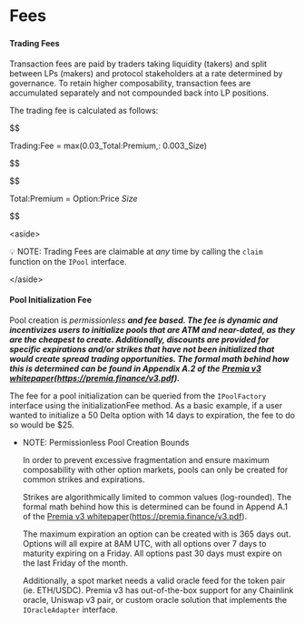 # Fees

###

#### Trading Fees

Transaction fees are paid by traders taking liquidity (takers) and split between LPs (makers) and protocol stakeholders at a rate determined by governance. To retain higher composability, transaction fees are accumulated separately and not compounded back into LP positions.

The trading fee is calculated as follows:

\$$

Trading:Fee = max(0.03_Total:Premium,: 0.003_Size)

\$$

\$$

Total:Premium = Option:Price _Size_

\$$

\<aside>

💡 NOTE: Trading Fees are claimable at _any_ time by calling the `claim` function on the `IPool` interface.

\</aside>

#### Pool Initialization Fee

Pool creation is _permissionless **and fee based. The fee is dynamic and incentivizes users to initialize pools that are ATM and near-dated, as they are the cheapest to create. Additionally, discounts are provided for specific expirations and/or strikes that have not been initialized that would create spread trading opportunities. The formal math behind how this is determined can be found in Appendix A.2 of the**_ [_**Premia v3 whitepaper**_](broken-reference)_**(https://premia.finance/v3.pdf).**_

The fee for a pool initialization can be queried from the `IPoolFactory` interface using the initializationFee method. As a basic example, if a user wanted to initialize a 50 Delta option with 14 days to expiration, the fee to do so would be $25.

*   NOTE: Permissionless Pool Creation Bounds

    In order to prevent excessive fragmentation and ensure maximum composability with other option markets, pools can only be created for common strikes and expirations.

    Strikes are algorithmically limited to common values (log-rounded). The formal math behind how this is determined can be found in Append A.1 of the [Premia v3 whitepaper](broken-reference)(https://premia.finance/v3.pdf).

    The maximum expiration an option can be created with is 365 days out. Options will all expire at 8AM UTC, with all options over 7 days to maturity expiring on a Friday. All options past 30 days must expire on the last Friday of the month.

    Additionally, a spot market needs a valid oracle feed for the token pair (ie. ETH/USDC). Premia v3 has out-of-the-box support for any Chainlink oracle, Uniswap v3 pair, or custom oracle solution that implements the `IOracleAdapter` interface.
